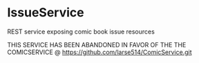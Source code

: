 # IssueService
REST service exposing comic book issue resources


THIS SERVICE HAS BEEN ABANDONED IN FAVOR OF THE THE COMICSERVICE @ https://github.com/larse514/ComicService.git

